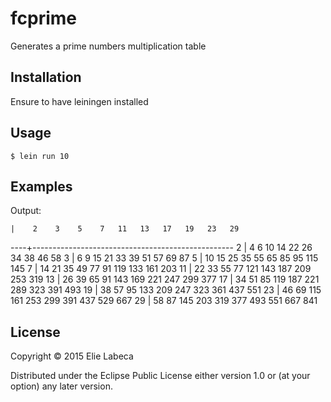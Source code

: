 # fcprime

Generates a prime numbers multiplication table

## Installation

Ensure to have leiningen installed

## Usage

    $ lein run 10

## Examples

Output:

    |    2    3    5    7   11   13   17   19   23   29
----+--------------------------------------------------
  2 |    4    6   10   14   22   26   34   38   46   58
  3 |    6    9   15   21   33   39   51   57   69   87
  5 |   10   15   25   35   55   65   85   95  115  145
  7 |   14   21   35   49   77   91  119  133  161  203
 11 |   22   33   55   77  121  143  187  209  253  319
 13 |   26   39   65   91  143  169  221  247  299  377
 17 |   34   51   85  119  187  221  289  323  391  493
 19 |   38   57   95  133  209  247  323  361  437  551
 23 |   46   69  115  161  253  299  391  437  529  667
 29 |   58   87  145  203  319  377  493  551  667  841

## License

Copyright © 2015 Elie Labeca

Distributed under the Eclipse Public License either version 1.0 or (at
your option) any later version.
